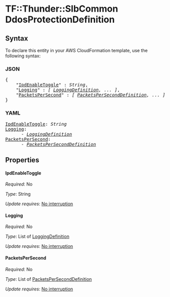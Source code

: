 # TF::Thunder::SlbCommon DdosProtectionDefinition

## Syntax

To declare this entity in your AWS CloudFormation template, use the following syntax:

### JSON

<pre>
{
    "<a href="#ipdenabletoggle" title="IpdEnableToggle">IpdEnableToggle</a>" : <i>String</i>,
    "<a href="#logging" title="Logging">Logging</a>" : <i>[ <a href="loggingdefinition.md">LoggingDefinition</a>, ... ]</i>,
    "<a href="#packetspersecond" title="PacketsPerSecond">PacketsPerSecond</a>" : <i>[ <a href="packetsperseconddefinition.md">PacketsPerSecondDefinition</a>, ... ]</i>
}
</pre>

### YAML

<pre>
<a href="#ipdenabletoggle" title="IpdEnableToggle">IpdEnableToggle</a>: <i>String</i>
<a href="#logging" title="Logging">Logging</a>: <i>
      - <a href="loggingdefinition.md">LoggingDefinition</a></i>
<a href="#packetspersecond" title="PacketsPerSecond">PacketsPerSecond</a>: <i>
      - <a href="packetsperseconddefinition.md">PacketsPerSecondDefinition</a></i>
</pre>

## Properties

#### IpdEnableToggle

_Required_: No

_Type_: String

_Update requires_: [No interruption](https://docs.aws.amazon.com/AWSCloudFormation/latest/UserGuide/using-cfn-updating-stacks-update-behaviors.html#update-no-interrupt)

#### Logging

_Required_: No

_Type_: List of <a href="loggingdefinition.md">LoggingDefinition</a>

_Update requires_: [No interruption](https://docs.aws.amazon.com/AWSCloudFormation/latest/UserGuide/using-cfn-updating-stacks-update-behaviors.html#update-no-interrupt)

#### PacketsPerSecond

_Required_: No

_Type_: List of <a href="packetsperseconddefinition.md">PacketsPerSecondDefinition</a>

_Update requires_: [No interruption](https://docs.aws.amazon.com/AWSCloudFormation/latest/UserGuide/using-cfn-updating-stacks-update-behaviors.html#update-no-interrupt)

